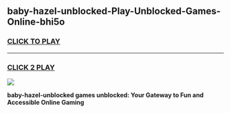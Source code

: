 
## baby-hazel-unblocked-Play-Unblocked-Games-Online-bhi5o
<h3>
<a href="https://premium76.site?title=baby-hazel-unblocked&ref=25A">CLICK TO PLAY</a></h3>
<hr>

<h3>
<a href="https://premium76.site?title=baby-hazel-unblocked&ref=25A">CLICK 2 PLAY</a>
  
</h3>

<a href="https://premium76.site?title=baby-hazel-unblocked&ref=25A"><img src="https://clearcache.store/games.png"></a>


**baby-hazel-unblocked games unblocked: Your Gateway to Fun and Accessible Online Gaming**
